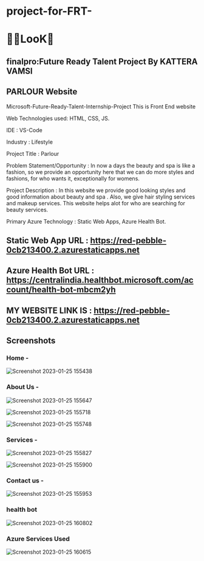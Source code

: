 # project-for-FRT-

# 🥳👀LooK🤩

## finalpro:Future Ready Talent Project By KATTERA VAMSI

## PARLOUR Website

Microsoft-Future-Ready-Talent-Internship-Project This is Front End website

Web Technologies used: HTML, CSS, JS.

IDE           : VS-Code

Industry      : Lifestyle

Project Title : Parlour

Problem Statement/Opportunity : In now a days the beauty and spa is like a fashion, so we provide an opportunity here that we can do more styles and fashions, for who wants it, exceptionally for womens. 

Project Description           : In this website we provide good looking styles and good information about beauty and spa . Also, we give hair styling services and makeup services. This website helps alot for who are searching for beauty services.

Primary Azure Technology      :  Static Web Apps, Azure Health Bot.

## Static Web App URL : https://red-pebble-0cb213400.2.azurestaticapps.net

## Azure Health Bot URL : https://centralindia.healthbot.microsoft.com/account/health-bot-mbcm2yh

## MY WEBSITE LINK IS : https://red-pebble-0cb213400.2.azurestaticapps.net 

## Screenshots

### Home -

![Screenshot 2023-01-25 155438](https://user-images.githubusercontent.com/118057610/214540139-81dd79f9-4160-45fd-bc5a-ed5645439670.png)

### About Us -

![Screenshot 2023-01-25 155647](https://user-images.githubusercontent.com/118057610/214540339-bb699033-696f-4425-9eeb-aa8480363ad5.png)

![Screenshot 2023-01-25 155718](https://user-images.githubusercontent.com/118057610/214540430-76420ce5-4c44-46dd-9d61-a7319073a8f5.png)

![Screenshot 2023-01-25 155748](https://user-images.githubusercontent.com/118057610/214540572-e5c9cde0-3bb9-49c9-b46f-a3edac7ccfc6.png)

### Services -

![Screenshot 2023-01-25 155827](https://user-images.githubusercontent.com/118057610/214540706-bbcb0821-c40a-4e1c-89cc-60b0891e986c.png)

![Screenshot 2023-01-25 155900](https://user-images.githubusercontent.com/118057610/214540770-f0e96cd7-d6ec-4414-8ba4-d97fa6b3d89b.png)

### Contact us -

![Screenshot 2023-01-25 155953](https://user-images.githubusercontent.com/118057610/214540955-49dbb41f-c187-47ca-8952-a2a3e0d8a105.png)

### health bot

![Screenshot 2023-01-25 160802](https://user-images.githubusercontent.com/118057610/214541722-a01762da-60a8-4aed-95f6-76e962084557.png)

### Azure Services Used

![Screenshot 2023-01-25 160615](https://user-images.githubusercontent.com/118057610/214541339-fb67ce70-42be-4aa5-98eb-d88e1e2ab0da.png)
